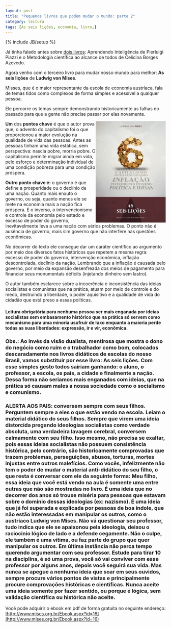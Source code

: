 ```yaml
---
layout: post
title: "Pequenos livros que podem mudar o mundo: parte 2"
category: leitura 
tags: [As seis lições, economia, livro,]
---
```

{% include JB/setup %}


Já tinha falado antes sobre [dois livros](http://valeriofarias.com/pequenos-livros-que-podem-mudar-o-mundo/): Aprendendo Inteligência de Pierluigi Piazzi e o Metodologia científica ao alcance de todos de Celicina Borges Azevedo.

Agora venho com o terceiro livro para mudar nosso mundo para melhor: __As seis lições__ de __Ludwig von Mises__.

Misses, que é o maior representante da escola de economia austríaca, fala de temas tidos como complexos de forma simples e acessível a qualquer pessoa.

Ele percorre os temas sempre demonstrando historicamente as falhas no passado para que a gente não precise passar por elas novamente.

<img src="/images/as-seis-licoes.jpg" style="float:right; width:220px" alt="livro: as seis lições"/>

__Um__ dos __pontos chave__ é que o autor prova que, o advento do capitalismo foi o que proporcionou a maior evolução na qualidade de vida das pessoas. Antes as pessoas tinham uma vida estática, sem perspectiva: nascia pobre, morria pobre. O capitalismo permite migrar ainda em vida, pelo esforço e determinação individual de uma condição pobreza para uma condição próspera.

__Outro ponto chave é:__ o governo é que define a prosperidade ou o declínio de uma nação. Quanto mais enxuto o governo, ou seja, quanto menos ele se mete na economia mais a nação fica próspera. E o inverso, o intervencionismo e controle da economia pelo estado e excesso de poder do governo, inevitavelmente leva a uma nação com sérios problemas. O ponto não é ausência de governo, mais sim governo que não interfere nas questões econômicas.

No decorrer do texto ele consegue dar um caráter científico ao argumento por meio dos diversos fatos históricos que repetem a mesma regra: excesso de poder do governo, intervenção econômica, inflação descontrolada, declínio da nação. Lembrando que a inflação é causada pelo governo, por meio da expansão desenfreada dos meios de pagamento para financiar seus monumentais déficits (injetando dinheiro sem lastro). 

O autor também esclarece sobre a incoerência e inconsistência das ideias socialistas e comunistas que na prática, atuam por meio de controle e do medo, destruindo a liberdade, o poder aquisitivo e a qualidade de vida do cidadão que está preso a essas políticas.

#### Leitura obrigatória para nenhuma pessoa ser mais enganada por ideias socialistas sem embasamento histórico que na prática só servem como mecanismo para uma minoria usufruir de luxo enquanto a maioria perde todas as suas liberdades: expressão, ir e vir, econômica.

### Obs.: Ao invés da visão dualista, mentirosa que mostra o dono do negócio como ruim e o trabalhador como bom, colocados descaradamente nos livros didáticos de escolas do nosso Brasil, vamos substituir por esse livro: As seis lições. Com esse simples gesto todos sairiam ganhando: o aluno, o professor, a escola, os pais, a cidade e finalmente a nação. Dessa forma não seriamos mais enganados com ideias, que na prática só causam males a nossa sociedade como o socialismo e comunismo.

### ALERTA AOS PAIS: conversem sempre com seus filhos. Perguntem sempre a eles o que estão vendo na escola. Leiam o material didático do seus filhos. Sempre que virem uma ideia distorcida pregando ideologias socialistas como verdade absoluta, uma verdadeira lavagem cerebral, conversem calmamente com seu filho. Isso mesmo, não precisa se exaltar, pois essas ideias socialistas não possuem consistência histórica, pelo contrário, são historicamente comprovadas que trazem problemas, perseguições, abusos, torturas, mortes injustas entre outros malefícios. Como vocês, infelizmente não tem o poder de mudar o material anti-didático do seu filho, o que resta é conversar com ele da seguinte forma:  Meu filho, essa ideia que você está vendo na aula é somente uma entre outras que não são mostradas no livro. É uma ideia que no decorrer dos anos só trouxe miséria para pessoas que estavam sobre o domínio dessas ideologias (ex: nazismo). É uma ideia que já foi superada e explicada por pessoas de boa índole, que não estão interessadas em manipular os outros, como o austriaco Ludwig von Mises. Não vá questionar seu professor, tudo indica que ele se apaixonou pela ideologia, deixou o raciocinio lógico de lado e a defende cegamente. Não o culpe, ele também é uma vítima, ou faz parte do grupo que quer manipular os outros. Em última instância não perca tempo querendo argumentar com seu professor. Estude para tirar 10 na disciplina, é só uma prova, você só vai conviver com esse professor por alguns anos, depois você seguirá sua vida. Mas nunca se apegue a nenhuma ideia que soar em seus ouvidos, sempre procure vários pontos de vistas e principalmente procure comprovações históricas e científicas. Nunca aceite uma ideia somente por fazer sentido, ou porque é lógica, sem validação científica ou histórica não aceite. 




  


Você pode adquirir o ebook em pdf de forma gratuita no seguinte endereço:
[http://www.mises.org.br/Ebook.aspx?id=16](http://www.mises.org.br/Ebook.aspx?id=16)
